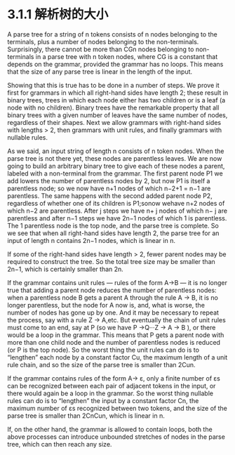 # 3.1.1 解析树的大小

A parse tree for a string of n tokens consists of n nodes belonging to the terminals, plus a number of nodes belonging to the non-terminals. Surprisingly, there cannot be more than CGn nodes belonging to non-terminals in a parse tree with n token nodes, where CG is a constant that depends on the grammar, provided the grammar has no loops. This means that the size of any parse tree is linear in the length of the input.

Showing that this is true has to be done in a number of steps. We prove it first for grammars in which all right-hand sides have length 2; these result in binary trees, trees in which each node either has two children or is a leaf (a node with no children). Binary trees have the remarkable property that all binary trees with a given number of leaves have the same number of nodes, regardless of their shapes. Next we allow grammars with right-hand sides with lengths > 2, then grammars with unit rules, and finally grammars with nullable rules.

As we said, an input string of length n consists of n token nodes. When the parse tree is not there yet, these nodes are parentless leaves. We are now going to build an arbitrary binary tree to give each of these nodes a parent, labeled with a non-terminal from the grammar. The first parent node P1 we add lowers the number of parentless nodes by 2, but now P1 is itself a parentless node; so we now have n+1 nodes of which n−2+1 = n−1 are parentless. The same happens with the second added parent node P2, regardless of whether one of its children is P1;sonow wehave n+2 nodes of which n−2 are parentless. After j steps we have n+ j nodes of which n− j are parentless and after n−1 steps we have 2n−1 nodes of which 1 is parentless. The 1 parentless node is the top node, and the parse tree is complete. So we see that when all right-hand sides have length 2, the parse tree for an input of length n contains 2n−1 nodes, which is linear in n.

If some of the right-hand sides have length > 2, fewer parent nodes may be required to construct the tree. So the total tree size may be smaller than 2n−1, which is certainly smaller than 2n.

If the grammar contains unit rules — rules of the form A→B — it is no longer true that adding a parent node reduces the number of parentless nodes: when a parentless node B gets a parent A through the rule A → B, it is no longer parentless, but the node for A now is, and, what is worse, the number of nodes has gone up by one. And it may be necessary to repeat the process, say with a rule Z → A,etc. But eventually the chain of unit rules must come to an end, say at P (so we have P →Q···Z → A → B ), or there would be a loop in the grammar. This means that P gets a parent node with more than one child node and the number of parentless nodes is reduced (or P is the top node). So the worst thing the unit rules can do is to “lengthen” each node by a constant factor Cu, the maximum length of a unit rule chain, and so the size of the parse tree is smaller than 2Cun.

If the grammar contains rules of the form A→ ε, only a finite number of εs can be recognized between each pair of adjacent tokens in the input, or there would again be a loop in the grammar. So the worst thing nullable rules can do is to “lengthen” the input by a constant factor Cn, the maximum number of εs recognized between two tokens, and the size of the parse tree is smaller than 2CnCun, which is linear in n.

If, on the other hand, the grammar is allowed to contain loops, both the above processes can introduce unbounded stretches of nodes in the parse tree, which can then reach any size.